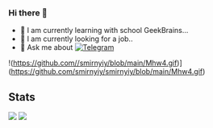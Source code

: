### Hi there 👋

- 🌱 I am currently learning with school GeekBrains...
- 👯 I am currently looking for a job..
- 💬 Ask me about [![Telegram](https://img.shields.io/badge/telegram-2CA5E0?style=for-the-badge&logo=telegram&logoColor=white)](https://t.me/smirnyiy)

!(https://github.com//smirnyiy/blob/main/Mhw4.gif)](https://github.com/smirnyiy/smirnyiy/blob/main/Mhw4.gif)
## Stats

<picture>
<source 
  srcset="https://github-readme-stats.vercel.app/api?username=smirnyiy&show_icons=true&theme=algolia&custom_title=smirnyiy%20stats"
  media="(prefers-color-scheme: dark)"
/>
<source
  srcset="https://github-readme-stats.vercel.app/api?username=smirnyiy&show_icons=true&theme=graywhite&custom_title=smirnyiy%20stats"
  media="(prefers-color-scheme: light), (prefers-color-scheme: no-preference)"
/>
<img src="https://github-readme-stats.vercel.app/api?username=smirnyiy&show_icons=true" />
</picture>

<picture>
<source 
  srcset="https://github-readme-stats.vercel.app/api/top-langs/?username=smirnyiy&layout=compact&theme=algolia"
  media="(prefers-color-scheme: dark)"
/>
<source
  srcset="https://github-readme-stats.vercel.app/api/top-langs/?username=smirnyiy&layout=compact&theme=graywhite"
  media="(prefers-color-scheme: light), (prefers-color-scheme: no-preference)"
/>
<img src="https://github-readme-stats.vercel.app/api/top-langs/?username=smirnyiy&layout=compact" />
</picture>

<!-- [![willianrod's wakatime stats](https://github-readme-stats.vercel.app/api/wakatime?username=smirnyiy)](https://github.com/anuraghazra/github-readme-stats) -->

<!-- ## Other -->

<!-- ### My certificates for nicknames

[![smirnyiy](https://mynickname.com/img.php?id=1401322&sert=1)](https://mynickname.com/smirnyiy)

[![smirnyiy](https://mynickname.com/img.php?id=1755674&sert=1)](https://mynickname.com/smirnyiy) -->
<!-- [![Readme Card](https://github-readme-stats.vercel.app/api/pin/?username=smirnyiy&repo=smirnyiy)](https://github.com/smirnyiy) -->

